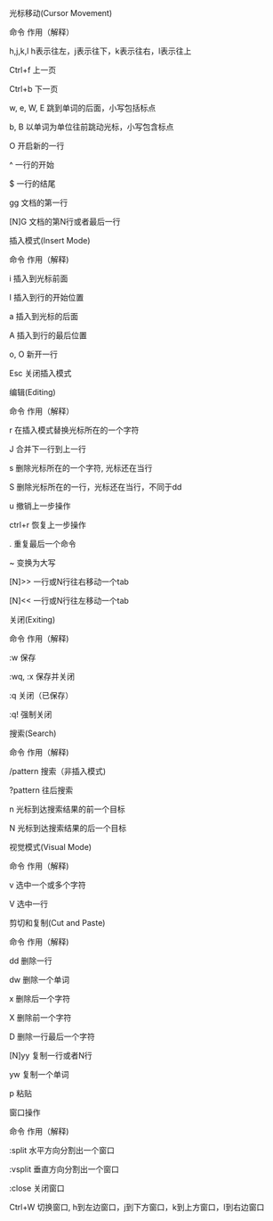 光标移动(Cursor Movement)

命令 作用（解释）

h,j,k,l h表示往左，j表示往下，k表示往右，l表示往上

Ctrl+f 上一页

Ctrl+b 下一页

w, e, W, E 跳到单词的后面，小写包括标点

b, B 以单词为单位往前跳动光标，小写包含标点

O 开启新的一行

^ 一行的开始

$ 一行的结尾

gg 文档的第一行

[N]G 文档的第N行或者最后一行

插入模式(Insert Mode)

命令 作用（解释)

i 插入到光标前面

I 插入到行的开始位置

a 插入到光标的后面

A 插入到行的最后位置

o, O 新开一行

Esc 关闭插入模式

编辑(Editing)

命令 作用（解释）

r 在插入模式替换光标所在的一个字符

J 合并下一行到上一行

s 删除光标所在的一个字符, 光标还在当行

S 删除光标所在的一行，光标还在当行，不同于dd

u 撤销上一步操作

ctrl+r 恢复上一步操作

. 重复最后一个命令

~ 变换为大写

[N]>> 一行或N行往右移动一个tab

[N]<< 一行或N行往左移动一个tab

关闭(Exiting)

命令 作用（解释)

:w 保存

:wq, :x 保存并关闭

:q 关闭（已保存）

:q! 强制关闭

搜索(Search)

命令 作用（解释)

/pattern 搜索（非插入模式)

?pattern 往后搜索

n 光标到达搜索结果的前一个目标

N 光标到达搜索结果的后一个目标

视觉模式(Visual Mode)

命令 作用（解释)

v 选中一个或多个字符

V 选中一行

剪切和复制(Cut and Paste)

命令 作用（解释)

dd 删除一行

dw 删除一个单词

x 删除后一个字符

X 删除前一个字符

D 删除一行最后一个字符

[N]yy 复制一行或者N行

yw 复制一个单词

p 粘贴

窗口操作

命令 作用（解释)

:split 水平方向分割出一个窗口

:vsplit 垂直方向分割出一个窗口

:close 关闭窗口

Ctrl+W 切换窗口, h到左边窗口，j到下方窗口，k到上方窗口，l到右边窗口